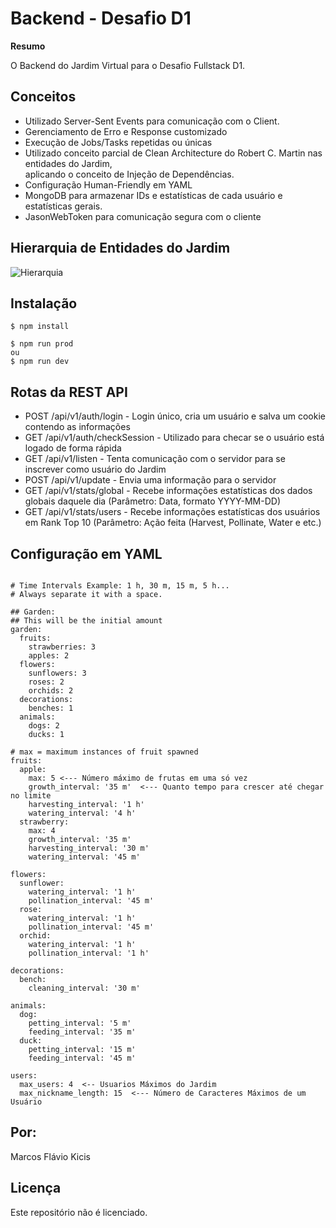 # Backend - Desafio D1

**Resumo** 

O Backend do Jardim Virtual para o Desafio Fullstack D1.

## Conceitos

- Utilizado Server-Sent Events para comunicação com o Client.
- Gerenciamento de Erro e Response customizado
- Execução de Jobs/Tasks repetidas ou únicas
- Utilizado conceito parcial de Clean Architecture do Robert C. Martin nas entidades do Jardim, <br>aplicando o conceito de Injeção de Dependências.
- Configuração Human-Friendly em YAML
- MongoDB para armazenar IDs e estatísticas de cada usuário e estatísticas gerais.
- JasonWebToken para comunicação segura com o cliente

## Hierarquia de Entidades do Jardim

![Hierarquia](https://i.imgur.com/JJeTsHA.png)

## Instalação

```
$ npm install

$ npm run prod
ou
$ npm run dev
```

## Rotas da REST API

- POST /api/v1/auth/login - Login único, cria um usuário e salva um cookie contendo as informações
- GET /api/v1/auth/checkSession - Utilizado para checar se o usuário está logado de forma rápida
- GET /api/v1/listen - Tenta comunicação com o servidor para se inscrever como usuário do Jardim
- POST /api/v1/update - Envia uma informação para o servidor
- GET /api/v1/stats/global - Recebe informações estatísticas dos dados globais daquele dia (Parâmetro: Data, formato YYYY-MM-DD)
- GET /api/v1/stats/users - Recebe informações estatísticas dos usuários em Rank Top 10 (Parâmetro: Ação feita (Harvest, Pollinate, Water e etc.)

## Configuração em YAML

```

# Time Intervals Example: 1 h, 30 m, 15 m, 5 h...
# Always separate it with a space.

## Garden:
## This will be the initial amount
garden:
  fruits:
    strawberries: 3
    apples: 2
  flowers:
    sunflowers: 3
    roses: 2
    orchids: 2
  decorations:
    benches: 1
  animals:
    dogs: 2
    ducks: 1

# max = maximum instances of fruit spawned
fruits:
  apple:
    max: 5 <--- Número máximo de frutas em uma só vez
    growth_interval: '35 m'  <--- Quanto tempo para crescer até chegar no limite
    harvesting_interval: '1 h'
    watering_interval: '4 h'
  strawberry:
    max: 4
    growth_interval: '35 m'
    harvesting_interval: '30 m'
    watering_interval: '45 m'

flowers:
  sunflower:
    watering_interval: '1 h' 
    pollination_interval: '45 m'
  rose:
    watering_interval: '1 h'
    pollination_interval: '45 m'
  orchid:
    watering_interval: '1 h'
    pollination_interval: '1 h'

decorations:
  bench:
    cleaning_interval: '30 m'

animals:
  dog:
    petting_interval: '5 m'
    feeding_interval: '35 m'
  duck:
    petting_interval: '15 m'
    feeding_interval: '45 m'

users:
  max_users: 4  <-- Usuarios Máximos do Jardim
  max_nickname_length: 15  <--- Número de Caracteres Máximos de um Usuário
```

## Por:
Marcos Flávio Kicis

## Licença

Este repositório não é licenciado.
